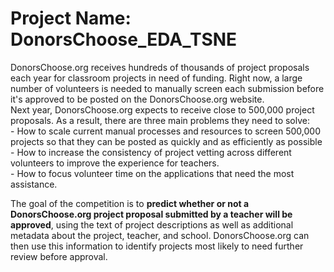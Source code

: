 # Project Name: DonorsChoose_EDA_TSNE

DonorsChoose.org receives hundreds of thousands of project proposals each year for classroom projects in need of funding. Right now,
a large number of volunteers is needed to manually screen each submission before it's approved to be posted on the DonorsChoose.org
website.<br />
Next year, DonorsChoose.org expects to receive close to 500,000 project proposals. As a result, there are three main problems they
need to solve:<br/>
     - How to scale current manual processes and resources to screen 500,000 projects so that they can be posted as quickly and as
       efficiently as possible<br/>
     - How to increase the consistency of project vetting across different volunteers to improve the experience for teachers.<br/>
     - How to focus volunteer time on the applications that need the most assistance.<br/>
     
The goal of the competition is to **predict whether or not a DonorsChoose.org project proposal submitted by a teacher will be approved**,
using the text of project descriptions as well as additional metadata about the project, teacher, and school. DonorsChoose.org can then
use this information to identify projects most likely to need further review before approval.
